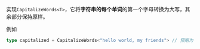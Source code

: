 实现`CapitalizeWords<T>`，它将**字符串的每个单词**的第一个字母转换为大写，其余部分保持原样。

例如

```ts
type capitalized = CapitalizeWords<"hello world, my friends"> // 预期为 'Hello World, My Friends'
```
